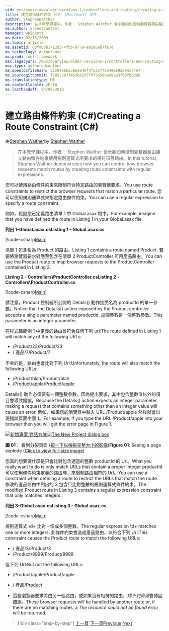 ```yaml
---
uid: mvc/overview/older-versions-1/controllers-and-routing/creating-a-route-constraint-cs
title: 建立路由條件約束 (C#) |Microsoft 文件
author: StephenWalther
description: 在本教學課程中，作者： Stephen Walther 會示範如何控制瀏覽器藉由建立路由條件約束使用規則運算式所要求的相符項目路由。
ms.author: aspnetcontent
manager: wpickett
ms.date: 02/16/2009
ms.topic: article
ms.assetid: 0bfd06b1-12d3-4fbb-9779-a82e5eb7fe7d
ms.technology: dotnet-mvc
ms.prod: .net-framework
msc.legacyurl: /mvc/overview/older-versions-1/controllers-and-routing/creating-a-route-constraint-cs
msc.type: authoredcontent
ms.openlocfilehash: 3159feb6538e3048f4f235f7d549e692604ca4e7
ms.sourcegitcommit: f8852267f463b62d7f975e56bea9aa3f68fbbdeb
ms.translationtype: MT
ms.contentlocale: zh-TW
ms.lasthandoff: 04/06/2018
---
```

<a name="creating-a-route-constraint-c"></a><span data-ttu-id="e8abc-103">建立路由條件約束 (C#)</span><span class="sxs-lookup"><span data-stu-id="e8abc-103">Creating a Route Constraint (C#)</span></span>
====================
<span data-ttu-id="e8abc-104">由[Stephen Walther](https://github.com/StephenWalther)</span><span class="sxs-lookup"><span data-stu-id="e8abc-104">by [Stephen Walther](https://github.com/StephenWalther)</span></span>

> <span data-ttu-id="e8abc-105">在本教學課程中，作者： Stephen Walther 會示範如何控制瀏覽器藉由建立路由條件約束使用規則運算式所要求的相符項目路由。</span><span class="sxs-lookup"><span data-stu-id="e8abc-105">In this tutorial, Stephen Walther demonstrates how you can control how browser requests match routes by creating route constraints with regular expressions.</span></span>


<span data-ttu-id="e8abc-106">您可以使用路由條件約束來限制符合特定路由的瀏覽器要求。</span><span class="sxs-lookup"><span data-stu-id="e8abc-106">You use route constraints to restrict the browser requests that match a particular route.</span></span> <span data-ttu-id="e8abc-107">您可以使用規則運算式來指定路由條件約束。</span><span class="sxs-lookup"><span data-stu-id="e8abc-107">You can use a regular expression to specify a route constraint.</span></span>

<span data-ttu-id="e8abc-108">例如，假設您已定義路由清單 1 中 Global.asax 檔中。</span><span class="sxs-lookup"><span data-stu-id="e8abc-108">For example, imagine that you have defined the route in Listing 1 in your Global.asax file.</span></span>

<span data-ttu-id="e8abc-109">**列出 1-Global.asax.cs**</span><span class="sxs-lookup"><span data-stu-id="e8abc-109">**Listing 1 - Global.asax.cs**</span></span>

[!code-csharp[Main](creating-a-route-constraint-cs/samples/sample1.cs)]

<span data-ttu-id="e8abc-110">清單 1 包含名為 Product 的路由。</span><span class="sxs-lookup"><span data-stu-id="e8abc-110">Listing 1 contains a route named Product.</span></span> <span data-ttu-id="e8abc-111">若要將瀏覽器要求對應至包含在清單 2 ProductController 可用產品路由。</span><span class="sxs-lookup"><span data-stu-id="e8abc-111">You can use the Product route to map browser requests to the ProductController contained in Listing 2.</span></span>

<span data-ttu-id="e8abc-112">**Listing 2 - Controllers\ProductController.cs**</span><span class="sxs-lookup"><span data-stu-id="e8abc-112">**Listing 2 - Controllers\ProductController.cs**</span></span>

[!code-csharp[Main](creating-a-route-constraint-cs/samples/sample2.cs)]

<span data-ttu-id="e8abc-113">請注意，Product 控制器所公開的 Details() 動作接受名為 productId 的單一參數。</span><span class="sxs-lookup"><span data-stu-id="e8abc-113">Notice that the Details() action exposed by the Product controller accepts a single parameter named productId.</span></span> <span data-ttu-id="e8abc-114">這個參數是一個整數參數。</span><span class="sxs-lookup"><span data-stu-id="e8abc-114">This parameter is an integer parameter.</span></span>

<span data-ttu-id="e8abc-115">在程式碼範例 1 中定義的路由會符合任何下列 url:</span><span class="sxs-lookup"><span data-stu-id="e8abc-115">The route defined in Listing 1 will match any of the following URLs:</span></span>

- <span data-ttu-id="e8abc-116">/Product/23</span><span class="sxs-lookup"><span data-stu-id="e8abc-116">/Product/23</span></span>
- <span data-ttu-id="e8abc-117">/ 產品/7</span><span class="sxs-lookup"><span data-stu-id="e8abc-117">/Product/7</span></span>

<span data-ttu-id="e8abc-118">不幸的是，路由也會比對下列 Url:</span><span class="sxs-lookup"><span data-stu-id="e8abc-118">Unfortunately, the route will also match the following URLs:</span></span>

- <span data-ttu-id="e8abc-119">/Product/blah</span><span class="sxs-lookup"><span data-stu-id="e8abc-119">/Product/blah</span></span>
- <span data-ttu-id="e8abc-120">/Product/apple</span><span class="sxs-lookup"><span data-stu-id="e8abc-120">/Product/apple</span></span>

<span data-ttu-id="e8abc-121">Details() 動作必須要有一個整數參數，因為提出要求，其中包含整數值以外的項目會導致錯誤。</span><span class="sxs-lookup"><span data-stu-id="e8abc-121">Because the Details() action expects an integer parameter, making a request that contains something other than an integer value will cause an error.</span></span> <span data-ttu-id="e8abc-122">例如，如果您的瀏覽器中輸入 URL /Product/apple 然後就會出現錯誤頁面中圖 1。</span><span class="sxs-lookup"><span data-stu-id="e8abc-122">For example, if you type the URL /Product/apple into your browser then you will get the error page in Figure 1.</span></span>


<span data-ttu-id="e8abc-123">[![新增專案 對話方塊](creating-a-route-constraint-cs/_static/image1.jpg)](creating-a-route-constraint-cs/_static/image1.png)</span><span class="sxs-lookup"><span data-stu-id="e8abc-123">[![The New Project dialog box](creating-a-route-constraint-cs/_static/image1.jpg)](creating-a-route-constraint-cs/_static/image1.png)</span></span>

<span data-ttu-id="e8abc-124">**圖 01**： 看到分裂頁面 ([按一下以檢視完整大小的影像](creating-a-route-constraint-cs/_static/image2.png))</span><span class="sxs-lookup"><span data-stu-id="e8abc-124">**Figure 01**: Seeing a page explode ([Click to view full-size image](creating-a-route-constraint-cs/_static/image2.png))</span></span>


<span data-ttu-id="e8abc-125">您真的想要做什麼是只會比對包含適當的整數 productId 的 Url。</span><span class="sxs-lookup"><span data-stu-id="e8abc-125">What you really want to do is only match URLs that contain a proper integer productId.</span></span> <span data-ttu-id="e8abc-126">可以使用條件約束定義的路由時，來限制路由相符的 Url。</span><span class="sxs-lookup"><span data-stu-id="e8abc-126">You can use a constraint when defining a route to restrict the URLs that match the route.</span></span> <span data-ttu-id="e8abc-127">修改的產品路由中列出的 3 包含只比對整數的規則運算式條件約束。</span><span class="sxs-lookup"><span data-stu-id="e8abc-127">The modified Product route in Listing 3 contains a regular expression constraint that only matches integers.</span></span>

<span data-ttu-id="e8abc-128">**列出 3-Global.asax.cs**</span><span class="sxs-lookup"><span data-stu-id="e8abc-128">**Listing 3 - Global.asax.cs**</span></span>

[!code-csharp[Main](creating-a-route-constraint-cs/samples/sample3.cs)]

<span data-ttu-id="e8abc-129">規則運算式 \d+ 比對一個或多個整數。</span><span class="sxs-lookup"><span data-stu-id="e8abc-129">The regular expression \d+ matches one or more integers.</span></span> <span data-ttu-id="e8abc-130">此條件約束會造成產品路由，以符合下列 Url:</span><span class="sxs-lookup"><span data-stu-id="e8abc-130">This constraint causes the Product route to match the following URLs:</span></span>

- <span data-ttu-id="e8abc-131">/ 產品/3</span><span class="sxs-lookup"><span data-stu-id="e8abc-131">/Product/3</span></span>
- <span data-ttu-id="e8abc-132">/Product/8999</span><span class="sxs-lookup"><span data-stu-id="e8abc-132">/Product/8999</span></span>

<span data-ttu-id="e8abc-133">但下列 Url:</span><span class="sxs-lookup"><span data-stu-id="e8abc-133">But not the following URLs:</span></span>

- <span data-ttu-id="e8abc-134">/Product/apple</span><span class="sxs-lookup"><span data-stu-id="e8abc-134">/Product/apple</span></span>
- <span data-ttu-id="e8abc-135">/ 產品</span><span class="sxs-lookup"><span data-stu-id="e8abc-135">/Product</span></span>

- <span data-ttu-id="e8abc-136">這些瀏覽器要求將由另一個路由，或如果沒有相符的路由，*找不到資源*會傳回錯誤。</span><span class="sxs-lookup"><span data-stu-id="e8abc-136">These browser requests will be handled by another route or, if there are no matching routes, a *The resource could not be found* error will be returned.</span></span>

> [!div class="step-by-step"]
> <span data-ttu-id="e8abc-137">[上一頁](creating-custom-routes-cs.md)
> [下一頁](creating-a-custom-route-constraint-cs.md)</span><span class="sxs-lookup"><span data-stu-id="e8abc-137">[Previous](creating-custom-routes-cs.md)
[Next](creating-a-custom-route-constraint-cs.md)</span></span>
